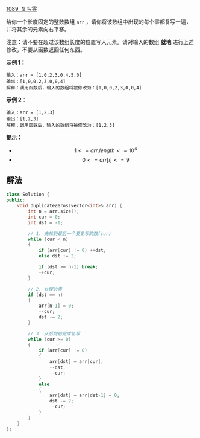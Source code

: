[1089. 复写零](https://leetcode.cn/problems/duplicate-zeros/)

给你一个长度固定的整数数组 `arr` ，请你将该数组中出现的每个零都复写一遍，并将其余的元素向右平移。

注意：请不要在超过该数组长度的位置写入元素。请对输入的数组 **就地** 进行上述修改，不要从函数返回任何东西。

 

**示例 1：**

```
输入：arr = [1,0,2,3,0,4,5,0]
输出：[1,0,0,2,3,0,0,4]
解释：调用函数后，输入的数组将被修改为：[1,0,0,2,3,0,0,4]
```

**示例 2：**

```
输入：arr = [1,2,3]
输出：[1,2,3]
解释：调用函数后，输入的数组将被修改为：[1,2,3]
```

 

**提示：**

- $$1 <= arr.length <= 10^4$$
- $$0 <= arr[i] <= 9$$



## 解法

```c++
class Solution {
public:
    void duplicateZeros(vector<int>& arr) {
        int n = arr.size();
        int cur = 0;
        int dst = -1;

        // 1. 先找到最后一个要复写的数(cur)
        while (cur < n)
        {
            if (arr[cur] != 0) ++dst;
            else dst += 2;

            if (dst >= n-1) break;
            ++cur;
        }

        // 2. 处理边界
        if (dst == n)
        {
            arr[n-1] = 0;
            --cur;
            dst -= 2;
        }

        // 3. 从后向前完成复写
        while (cur >= 0)
        {
            if (arr[cur] != 0)
            {
                arr[dst] = arr[cur];
                --dst;
                --cur;
            }
            else
            {
                arr[dst] = arr[dst-1] = 0;
                dst -= 2;
                --cur;
            }
        }
    }
};
```


